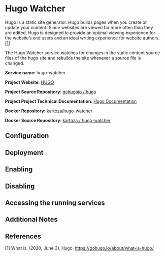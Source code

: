 # Hugo Watcher

Hugo is a static site generator. Hugo builds pages when you create or update your content. Since websites are viewed far more often than they are edited, Hugo is designed to provide an optimal viewing experience for the website’s end users and an ideal writing experience for website authors. [[1]](#1)

The Hugo Watcher service watches for changes in the static content source files of the hugo site and rebuilds the site whenever a source file is changed.

**Service name:** hugo-watcher

**Project Website:** [HUGO](https://gohugo.io/)

**Project Source Repository:**  [gohugoio / hugo](https://github.com/gohugoio/hugo)

**Project Project Technical Documentation:** [Hugo Documentation](https://gohugo.io/documentation/)

**Docker Repository:** [kartoza/hugo-watcher](https://hub.docker.com/r/kartoza/hugo-watcher)

**Docker Source Repository:** [kartoza / hugo-watcher](https://github.com/kartoza/hugo-watcher)

## Configuration

## Deployment

## Enabling

## Disabling

## Accessing the running services

## Additional Notes

## References

<a id="1">[1]</a> What is. (2020, June 3). Hugo. https://gohugo.io/about/what-is-hugo/